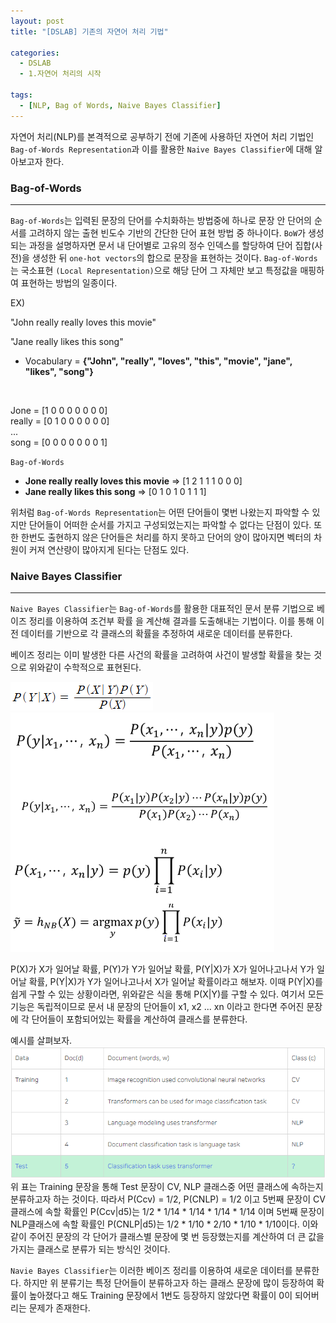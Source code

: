 ```yaml
---
layout: post
title: "[DSLAB] 기존의 자연어 처리 기법"

categories:
  - DSLAB
  - 1.자연어 처리의 시작

tags:
  - [NLP, Bag of Words, Naive Bayes Classifier]
---
```


자연어 처리(NLP)를 본격적으로 공부하기 전에 기존에 사용하던 자연어 처리 기법인 `Bag-of-Words Representation`과 이를
활용한 `Naive Bayes Classifier`에 대해 알아보고자 한다.
<br/>

### Bag-of-Words

---

`Bag-of-Words`는 입력된 문장의 단어를 수치화하는 방법중에 하나로 문장 안 단어의 순서를 고려하지
않는 출현 빈도수 기반의 간단한 단어 표현 방법 중 하나이다. `BoW`가 생성되는 과정을 설명하자면 
문서 내 단어별로 고유의 정수 인덱스를 할당하여 단어 집합(사전)을 생성한 뒤 `one-hot vectors`의 합으로
문장을 표현하는 것이다.
`Bag-of-Words`는 국소표현 `(Local Representation)`으로 해당 단어 그 자체만 보고 특정값을
매핑하여 표현하는 방법의 일종이다.
<br/>

EX) 

"John really really loves this movie"<br/>

"Jane really likes this song"
<br/>

+ Vocabulary = **{"John", "really", "loves", "this", "movie", "jane", "likes", "song"}**
<br/>

Jone = [1 0 0 0 0 0 0 0]<br/>
really = [0 1 0 0 0 0 0 0]<br/>
...<br/>
song = [0 0 0 0 0 0 0 1]<br/>

`Bag-of-Words`

+ **Jone really really loves this movie** => [1 2 1 1 1 0 0 0]
+ **Jane really likes this song** => [0 1 0 1 0 1 1 1]

위처럼 `Bag-of-Words Representation`는 어떤 단어들이 몇번 나왔는지 파악할 수 있지만 단어들이
어떠한 순서를 가지고 구성되었는지는 파악할 수 없다는 단점이 있다. 또한 한번도 출현하지 않은 단어들은
처리를 하지 못하고 단어의 양이 많아지면 벡터의 차원이 커져 연산량이 많아지게 된다는 단점도 있다.

### Naive Bayes Classifier

---

`Naive Bayes Classifier`는 `Bag-of-Words`를 활용한 대표적인 문서 분류 기법으로 베이즈 정리를 이용하여 조건부 확률
을 계산해 결과를 도출해내는 기법이다. 이를 통해 이전 데이터를 기반으로 각 클래스의 확률을 추정하여 새로운 데이터를 분류한다.
<br/>

베이즈 정리는 이미 발생한 다른 사건의 확률을 고려하여 사건이 발생할 확률을 찾는 것으로 위와같이 수학적으로 표현된다.

![이미지](/assets/img/2024-01-08-Starting_of_NLP/img.png)
<br/>
![이미지](/assets/img/2024-01-08-Starting_of_NLP/img_1.png)

P(X)가 X가 일어날 확률, P(Y)가 Y가 일어날 확률, P(Y\|X)가 X가 일어나고나서 Y가 일어날 확률, P(Y\|X)가 Y가 일어나고나서
X가 일어날 확률이라고 해보자. 이때 P(Y\|X)를 쉽게 구할 수 있는 상황이라면, 위와같은 식을 통해 P(X\|Y)를 구할 수 있다.
여기서 모든 기능은 독립적이므로 문서 내 문장의 단어들이 x1, x2 ... xn 이라고 한다면 주어진 문장에 각 단어들이 포함되어있는 
확률을 계산하여 클래스를 분류한다.
<br/>

예시를 살펴보자.
![이미지](/assets/img/2024-01-08-Starting_of_NLP/img_2.png)
<br/>
위 표는 Training 문장을 통해 Test 문장이 CV, NLP 클래스중 어떤 클래스에 속하는지 분류하고자 하는 것이다.
따라서 P(Ccv) = 1/2, P(CNLP) = 1/2 이고 5번째 문장이 CV클래스에 속할 확률인 P(Ccv\|d5)는 1/2 * 1/14 * 1/14 * 1/14 * 1/14 이며 
5번째 문장이 NLP클래스에 속할 확률인 P(CNLP\|d5)는 1/2 * 1/10 * 2/10 * 1/10 * 1/10이다. 이와 같이 주어진 문장의 각 단어가 클래스별 문장에
몇 번 등장했는지를 계산하여 더 큰 값을 가지는 클래스로 분류가 되는 방식인 것이다.
<br/>

`Navie Bayes Classifier`는 이러한 베이즈 정리를 이용하여 새로운 데이터를 분류한다. 하지만 위 분류기는 특정 단어들이 분류하고자 하는 클래스 문장에
많이 등장하여 확률이 높아졌다고 해도 Training 문장에서 1번도 등장하지 않았다면 확률이 0이 되어버리는 문제가 존재한다.
